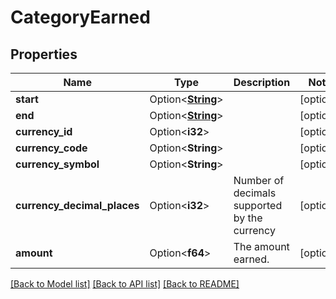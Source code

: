 # CategoryEarned

## Properties

Name | Type | Description | Notes
------------ | ------------- | ------------- | -------------
**start** | Option<[**String**](string.md)> |  | [optional]
**end** | Option<[**String**](string.md)> |  | [optional]
**currency_id** | Option<**i32**> |  | [optional]
**currency_code** | Option<**String**> |  | [optional]
**currency_symbol** | Option<**String**> |  | [optional]
**currency_decimal_places** | Option<**i32**> | Number of decimals supported by the currency | [optional]
**amount** | Option<**f64**> | The amount earned. | [optional]

[[Back to Model list]](../README.md#documentation-for-models) [[Back to API list]](../README.md#documentation-for-api-endpoints) [[Back to README]](../README.md)



